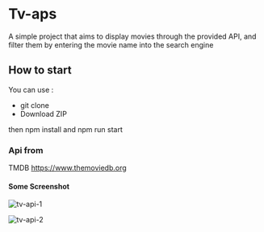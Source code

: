 # Tv-aps

A simple project that aims to display movies through the provided API, and filter them by entering the movie name into the search engine

## How to start

You can use :

- git clone
- Download ZIP

then npm install and npm run start

### Api from

TMDB
https://www.themoviedb.org

#### Some Screenshot

![tv-api-1](https://user-images.githubusercontent.com/104415821/175331240-29391fdd-0cb7-4c65-8dc7-ed9f672d64ed.png)

![tv-api-2](https://user-images.githubusercontent.com/104415821/175331468-3246a810-9335-4528-bcf9-1c73ef856f88.png)
